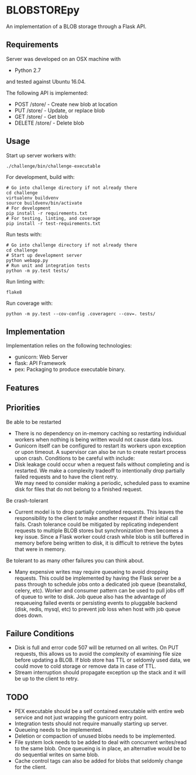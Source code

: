 BLOBSTOREpy
===============

An implementation of a BLOB storage through a Flask API.

## Requirements ##

Server was developed on an OSX machine with

  * Python 2.7
  
and tested against Ubuntu 16.04.
  
The following API is implemented:

* POST /store/<location> - Create new blob at location
* PUT /store/<location> - Update, or replace blob
* GET /store/<location> - Get blob
* DELETE /store/<location> - Delete blob

##  Usage  ##

Start up server workers with:

    ./challenge/bin/challenge-executable
    
For development, build with:
    
    # Go into challenge directory if not already there
    cd challenge
    virtualenv buildvenv
    source buildvenv/bin/activate
    # For development
    pip install -r requirements.txt
    # For testing, linting, and coverage
    pip install -r test-requirements.txt

Run tests with:
    
    # Go into challenge directory if not already there
    cd challenge
    # Start up development server
    python webapp.py
    # Run unit and integration tests
    python -m py.test tests/

Run linting with:

    flake8

Run coverage with:
  
    python -m py.test --cov-config .coveragerc --cov=. tests/
  

## Implementation ##


Implementation relies on the following technologies:

* gunicorn: Web Server
* flask: API Framework
* pex: Packaging to produce executable binary.

## Features ##

## Priorities ##

Be able to be restarted

* There is no dependency on in-memory caching so restarting individual workers when nothing is being written would not cause data loss.
* Gunicorn itself can be configured to restart its workers upon exception or upon timeout. A supervisor can also be run to create restart process upon crash.
Conditions to be careful with include:
* Disk leakage could occur when a request fails without completing and is restarted. We make a complexity tradeoff to intentionally drop partially failed requests and to have the client retry.  
We may need to consider making a periodic, scheduled pass to examine disk for files that do not belong to a finished request.

Be crash-tolerant
* Current model is to drop partially completed requests. This leaves the responsibility to the client to make another request if their initial call fails. Crash tolerance could be mitigated by replicating independent requests to multiple BLOB stores but synchronization then becomes a key issue. Since a Flask worker could crash while blob is still buffered in memory before being written to disk, it is difficult to retrieve the bytes that were in memory.

Be tolerant to as many other failures you can think about.
* Many expensive writes may require queueing to avoid dropping requests. This could be implemented by having the Flask server be a pass through to schedule jobs onto a dedicated job queue (beanstalkd, celery, etc). Worker and consumer pattern can be used to pull jobs off of queue to write to disk. Job queue also has the advantage of requeueing failed events or persisting events to pluggable backend (disk, redis, mysql, etc) to prevent job loss when host with job queue does down. 

## Failure Conditions ##

* Disk is full and error code 507 will be returned on all writes. On PUT requests, this allows us to avoid the complexity of examining file size before updating a BLOB. If blob store has TTL or seldomly used data, we could move to cold storage or remove data in case of TTL.
* Stream interruption should propagate exception up the stack and it will be up to the client to retry.

## TODO ##

* PEX executable should be a self contained executable with entire web service and not just wrapping the 
gunicorn entry point.
* Integration tests should not require manually starting up server.
* Queueing needs to be implemented.
* Deletion or compaction of unused blobs needs to be implemented.
* File system lock needs to be added to deal with concurrent writes/read to the same blob. Once queueing is in place, an alternative would be to do sequential writes on same blob.
* Cache control tags can also be added for blobs that seldomly change for the client.


